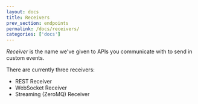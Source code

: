 ```yaml
---
layout: docs
title: Receivers
prev_section: endpoints
permalink: /docs/receivers/
categories: ['docs']
---
```


*Receiver* is the name we've given to APIs you communicate with to send in
custom events.

There are currently three receivers:

* REST Receiver
* WebSocket Receiver
* Streaming (ZeroMQ) Receiver
